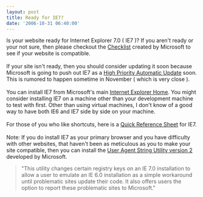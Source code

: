 ```yaml
---
layout: post
title: Ready for IE7?
date: '2006-10-31 06:40:00'
---
```


Is your website ready for Internet Explorer 7.0 ( IE7 )? If you aren't ready or your not sure, then please checkout the <a target="_blank" href="http://www.microsoft.com/windows/ie/ie7/downloads/checklists.mspx">Checklist</a> created by Microsoft to see if your website is compatible.<br><br>If your site isn't ready, then you should consider updating it soon because Microsoft is going to push out IE7 as a <a target="_blank" href="http://blogs.msdn.com/ie/archive/2006/10/19/be-ready-for-automatic-update-distribution-of-ie7-by-november-1.aspx">High Priority Automatic Update</a> soon. This is rumored to happen sometime in November ( which is very close ).<br><br>You can install IE7 from Microsoft's main <a target="_blank" href="http://www.microsoft.com/windows/ie/default.mspx">Internet Explorer Home</a>. You might consider installing IE7 on a machine other than your development machine to test with first. Other than using virtual machines, I don't know of a good way to have both IE6 and IE7 side by side on your machine. <br><br>For those of you who like shortcuts, here is a <a target="_blank" href="http://blogs.msdn.com/ie/attachment/715071.ashx">Quick Reference Sheet</a> for IE7.<br><br>Note: If you do install IE7 as your primary browser and you have difficulty with other websites, that haven't been as meticulous as you to make your site compatible, then you can install the <a target="_blank" href="http://www.microsoft.com/downloads/details.aspx?FamilyID=9517db9c-3c0d-47fe-bd04-fad82a9aac9f&DisplayLang=en">User Agent String Utility version 2</a> developed by Microsoft. <br><blockquote cite="http://www.microsoft.com/downloads/details.aspx?FamilyID=9517db9c-3c0d-47fe-bd04-fad82a9aac9f&DisplayLang=en">"This utility changes certain registry keys on an IE 7.0 installation to allow a user to emulate an IE 6.0 installation as a simple workaround until problematic sites update their code. It also offers users the option to report these problematic sites to Microsoft."</blockquote>